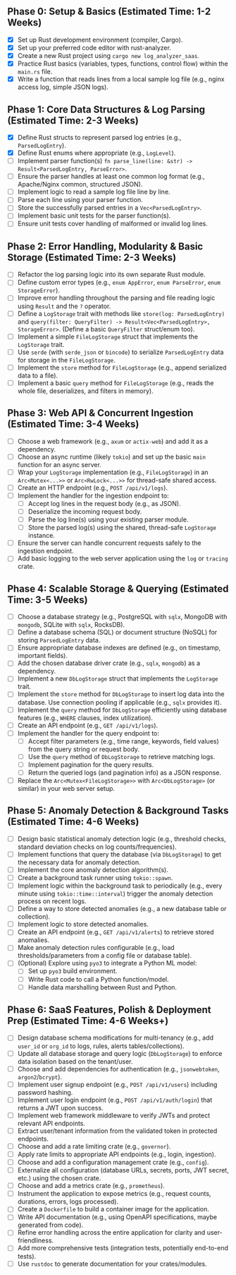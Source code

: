 ## Phase 0: Setup & Basics (Estimated Time: 1-2 Weeks)

- [x] Set up Rust development environment (compiler, Cargo).
- [x] Set up your preferred code editor with rust-analyzer.
- [x] Create a new Rust project using `cargo new log_analyzer_saas`.
- [x] Practice Rust basics (variables, types, functions, control flow) within the `main.rs` file.
- [x] Write a function that reads lines from a local sample log file (e.g., nginx access log, simple JSON logs).

## Phase 1: Core Data Structures & Log Parsing (Estimated Time: 2-3 Weeks)

- [x] Define Rust structs to represent parsed log entries (e.g., `ParsedLogEntry`).
- [x] Define Rust enums where appropriate (e.g., `LogLevel`).
- [ ] Implement parser function(s) `fn parse_line(line: &str) -> Result<ParsedLogEntry, ParseError>`.
- [ ] Ensure the parser handles at least one common log format (e.g., Apache/Nginx common, structured JSON).
- [ ] Implement logic to read a sample log file line by line.
- [ ] Parse each line using your parser function.
- [ ] Store the successfully parsed entries in a `Vec<ParsedLogEntry>`.
- [ ] Implement basic unit tests for the parser function(s).
- [ ] Ensure unit tests cover handling of malformed or invalid log lines.

## Phase 2: Error Handling, Modularity & Basic Storage (Estimated Time: 2-3 Weeks)

- [ ] Refactor the log parsing logic into its own separate Rust module.
- [ ] Define custom error types (e.g., `enum AppError`, `enum ParseError`, `enum StorageError`).
- [ ] Improve error handling throughout the parsing and file reading logic using `Result` and the `?` operator.
- [ ] Define a `LogStorage` trait with methods like `store(log: ParsedLogEntry)` and `query(filter: QueryFilter) -> Result<Vec<ParsedLogEntry>, StorageError>`. (Define a basic `QueryFilter` struct/enum too).
- [ ] Implement a simple `FileLogStorage` struct that implements the `LogStorage` trait.
- [ ] Use `serde` (with `serde_json` or `bincode`) to serialize `ParsedLogEntry` data for storage in the `FileLogStorage`.
- [ ] Implement the `store` method for `FileLogStorage` (e.g., append serialized data to a file).
- [ ] Implement a basic `query` method for `FileLogStorage` (e.g., reads the whole file, deserializes, and filters in memory).

## Phase 3: Web API & Concurrent Ingestion (Estimated Time: 3-4 Weeks)

- [ ] Choose a web framework (e.g., `axum` or `actix-web`) and add it as a dependency.
- [ ] Choose an async runtime (likely `tokio`) and set up the basic `main` function for an async server.
- [ ] Wrap your `LogStorage` implementation (e.g., `FileLogStorage`) in an `Arc<Mutex<...>>` or `Arc<RwLock<...>>` for thread-safe shared access.
- [ ] Create an HTTP endpoint (e.g., `POST /api/v1/logs`).
- [ ] Implement the handler for the ingestion endpoint to:
  - [ ] Accept log lines in the request body (e.g., as JSON).
  - [ ] Deserialize the incoming request body.
  - [ ] Parse the log line(s) using your existing parser module.
  - [ ] Store the parsed log(s) using the shared, thread-safe `LogStorage` instance.
- [ ] Ensure the server can handle concurrent requests safely to the ingestion endpoint.
- [ ] Add basic logging to the web server application using the `log` or `tracing` crate.

## Phase 4: Scalable Storage & Querying (Estimated Time: 3-5 Weeks)

- [ ] Choose a database strategy (e.g., PostgreSQL with `sqlx`, MongoDB with `mongodb`, SQLite with `sqlx`, RocksDB).
- [ ] Define a database schema (SQL) or document structure (NoSQL) for storing `ParsedLogEntry` data.
- [ ] Ensure appropriate database indexes are defined (e.g., on timestamp, important fields).
- [ ] Add the chosen database driver crate (e.g., `sqlx`, `mongodb`) as a dependency.
- [ ] Implement a new `DbLogStorage` struct that implements the `LogStorage` trait.
- [ ] Implement the `store` method for `DbLogStorage` to insert log data into the database. Use connection pooling if applicable (e.g., `sqlx` provides it).
- [ ] Implement the `query` method for `DbLogStorage` efficiently using database features (e.g., `WHERE` clauses, index utilization).
- [ ] Create an API endpoint (e.g., `GET /api/v1/logs`).
- [ ] Implement the handler for the query endpoint to:
  - [ ] Accept filter parameters (e.g., time range, keywords, field values) from the query string or request body.
  - [ ] Use the `query` method of `DbLogStorage` to retrieve matching logs.
  - [ ] Implement pagination for the query results.
  - [ ] Return the queried logs (and pagination info) as a JSON response.
- [ ] Replace the `Arc<Mutex<FileLogStorage>>` with `Arc<DbLogStorage>` (or similar) in your web server setup.

## Phase 5: Anomaly Detection & Background Tasks (Estimated Time: 4-6 Weeks)

- [ ] Design basic statistical anomaly detection logic (e.g., threshold checks, standard deviation checks on log counts/frequencies).
- [ ] Implement functions that query the database (via `DbLogStorage`) to get the necessary data for anomaly detection.
- [ ] Implement the core anomaly detection algorithm(s).
- [ ] Create a background task runner using `tokio::spawn`.
- [ ] Implement logic within the background task to periodically (e.g., every minute using `tokio::time::interval`) trigger the anomaly detection process on recent logs.
- [ ] Define a way to store detected anomalies (e.g., a new database table or collection).
- [ ] Implement logic to store detected anomalies.
- [ ] Create an API endpoint (e.g., `GET /api/v1/alerts`) to retrieve stored anomalies.
- [ ] Make anomaly detection rules configurable (e.g., load thresholds/parameters from a config file or database table).
- [ ] (Optional) Explore using `pyo3` to integrate a Python ML model:
  - [ ] Set up `pyo3` build environment.
  - [ ] Write Rust code to call a Python function/model.
  - [ ] Handle data marshalling between Rust and Python.

## Phase 6: SaaS Features, Polish & Deployment Prep (Estimated Time: 4-6 Weeks+)

- [ ] Design database schema modifications for multi-tenancy (e.g., add `user_id` or `org_id` to logs, rules, alerts tables/collections).
- [ ] Update all database storage and query logic (`DbLogStorage`) to enforce data isolation based on the tenant/user.
- [ ] Choose and add dependencies for authentication (e.g., `jsonwebtoken`, `argon2`/`bcrypt`).
- [ ] Implement user signup endpoint (e.g., `POST /api/v1/users`) including password hashing.
- [ ] Implement user login endpoint (e.g., `POST /api/v1/auth/login`) that returns a JWT upon success.
- [ ] Implement web framework middleware to verify JWTs and protect relevant API endpoints.
- [ ] Extract user/tenant information from the validated token in protected endpoints.
- [ ] Choose and add a rate limiting crate (e.g., `governor`).
- [ ] Apply rate limits to appropriate API endpoints (e.g., login, ingestion).
- [ ] Choose and add a configuration management crate (e.g., `config`).
- [ ] Externalize all configuration (database URLs, secrets, ports, JWT secret, etc.) using the chosen crate.
- [ ] Choose and add a metrics crate (e.g., `prometheus`).
- [ ] Instrument the application to expose metrics (e.g., request counts, durations, errors, logs processed).
- [ ] Create a `Dockerfile` to build a container image for the application.
- [ ] Write API documentation (e.g., using OpenAPI specifications, maybe generated from code).
- [ ] Refine error handling across the entire application for clarity and user-friendliness.
- [ ] Add more comprehensive tests (integration tests, potentially end-to-end tests).
- [ ] Use `rustdoc` to generate documentation for your crates/modules.
